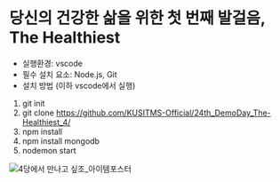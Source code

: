 # 당신의 건강한 삶을 위한 첫 번째 발걸음, The Healthiest

- 실행환경: vscode
- 필수 설치 요소: Node.js, Git
- 설치 방법 (이하 vscode에서 실행)
1. git init
2. git clone https://github.com/KUSITMS-Official/24th_DemoDay_The-Healthiest_4/
3. npm install
4. npm install mongodb
5. nodemon start

![4당에서 만나고 싶조_아이템포스터](https://user-images.githubusercontent.com/54874529/141942072-c9503068-71fe-4f10-9f09-c7775c74483c.png)
